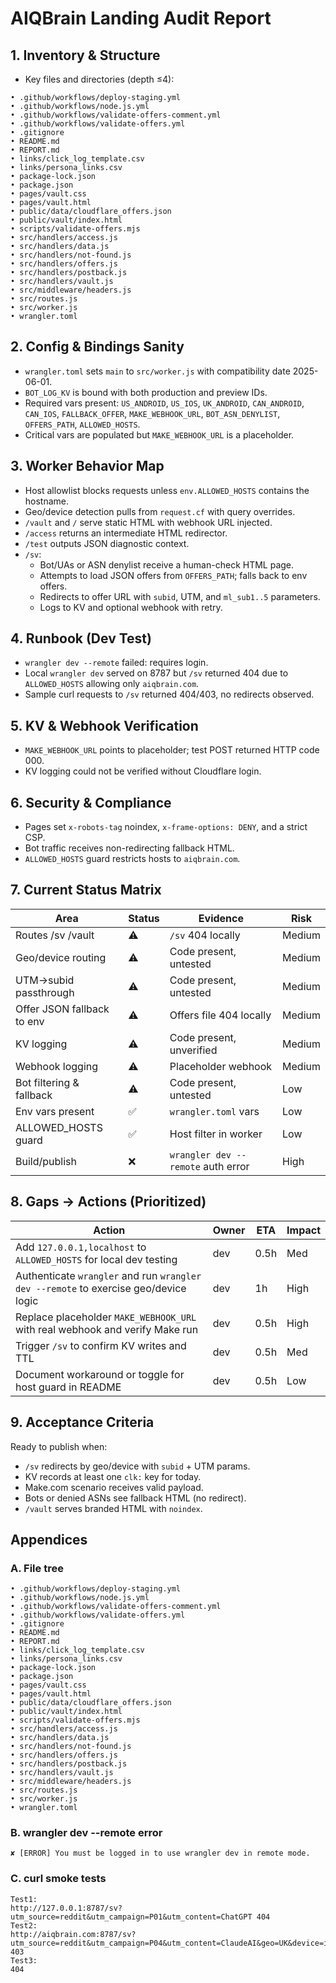 # AIQBrain Landing Audit Report

## 1. Inventory & Structure
- Key files and directories (depth ≤4):
```
• .github/workflows/deploy-staging.yml
• .github/workflows/node.js.yml
• .github/workflows/validate-offers-comment.yml
• .github/workflows/validate-offers.yml
• .gitignore
• README.md
• REPORT.md
• links/click_log_template.csv
• links/persona_links.csv
• package-lock.json
• package.json
• pages/vault.css
• pages/vault.html
• public/data/cloudflare_offers.json
• public/vault/index.html
• scripts/validate-offers.mjs
• src/handlers/access.js
• src/handlers/data.js
• src/handlers/not-found.js
• src/handlers/offers.js
• src/handlers/postback.js
• src/handlers/vault.js
• src/middleware/headers.js
• src/routes.js
• src/worker.js
• wrangler.toml
```

## 2. Config & Bindings Sanity
- `wrangler.toml` sets `main` to `src/worker.js` with compatibility date 2025-06-01.
- `BOT_LOG_KV` is bound with both production and preview IDs.
- Required vars present: `US_ANDROID`, `US_IOS`, `UK_ANDROID`, `CAN_ANDROID`, `CAN_IOS`, `FALLBACK_OFFER`, `MAKE_WEBHOOK_URL`, `BOT_ASN_DENYLIST`, `OFFERS_PATH`, `ALLOWED_HOSTS`.
- Critical vars are populated but `MAKE_WEBHOOK_URL` is a placeholder.

## 3. Worker Behavior Map
- Host allowlist blocks requests unless `env.ALLOWED_HOSTS` contains the hostname.
- Geo/device detection pulls from `request.cf` with query overrides.
- `/vault` and `/` serve static HTML with webhook URL injected.
- `/access` returns an intermediate HTML redirector.
- `/test` outputs JSON diagnostic context.
- `/sv`:
  - Bot/UAs or ASN denylist receive a human-check HTML page.
  - Attempts to load JSON offers from `OFFERS_PATH`; falls back to env offers.
  - Redirects to offer URL with `subid`, UTM, and `ml_sub1..5` parameters.
  - Logs to KV and optional webhook with retry.

## 4. Runbook (Dev Test)
- `wrangler dev --remote` failed: requires login.
- Local `wrangler dev` served on 8787 but `/sv` returned 404 due to `ALLOWED_HOSTS` allowing only `aiqbrain.com`.
- Sample curl requests to `/sv` returned 404/403, no redirects observed.

## 5. KV & Webhook Verification
- `MAKE_WEBHOOK_URL` points to placeholder; test POST returned HTTP code 000.
- KV logging could not be verified without Cloudflare login.

## 6. Security & Compliance
- Pages set `x-robots-tag` noindex, `x-frame-options: DENY`, and a strict CSP.
- Bot traffic receives non-redirecting fallback HTML.
- `ALLOWED_HOSTS` guard restricts hosts to `aiqbrain.com`.

## 7. Current Status Matrix
| Area | Status | Evidence | Risk |
|---|---|---|---|
| Routes /sv /vault | ⚠️ | `/sv` 404 locally | Medium |
| Geo/device routing | ⚠️ | Code present, untested | Medium |
| UTM→subid passthrough | ⚠️ | Code present, untested | Medium |
| Offer JSON fallback to env | ⚠️ | Offers file 404 locally | Medium |
| KV logging | ⚠️ | Code present, unverified | Medium |
| Webhook logging | ⚠️ | Placeholder webhook | Medium |
| Bot filtering & fallback | ⚠️ | Code present, untested | Low |
| Env vars present | ✅ | `wrangler.toml` vars | Low |
| ALLOWED_HOSTS guard | ✅ | Host filter in worker | Low |
| Build/publish | ❌ | `wrangler dev --remote` auth error | High |

## 8. Gaps → Actions (Prioritized)
| Action | Owner | ETA | Impact |
|---|---|---|---|
| Add `127.0.0.1,localhost` to `ALLOWED_HOSTS` for local dev testing | dev | 0.5h | Med |
| Authenticate `wrangler` and run `wrangler dev --remote` to exercise geo/device logic | dev | 1h | High |
| Replace placeholder `MAKE_WEBHOOK_URL` with real webhook and verify Make run | dev | 0.5h | High |
| Trigger `/sv` to confirm KV writes and TTL | dev | 0.5h | Med |
| Document workaround or toggle for host guard in README | dev | 0.5h | Low |

## 9. Acceptance Criteria
Ready to publish when:
- `/sv` redirects by geo/device with `subid` + UTM params.
- KV records at least one `clk:` key for today.
- Make.com scenario receives valid payload.
- Bots or denied ASNs see fallback HTML (no redirect).
- `/vault` serves branded HTML with `noindex`.

## Appendices
### A. File tree
```
• .github/workflows/deploy-staging.yml
• .github/workflows/node.js.yml
• .github/workflows/validate-offers-comment.yml
• .github/workflows/validate-offers.yml
• .gitignore
• README.md
• REPORT.md
• links/click_log_template.csv
• links/persona_links.csv
• package-lock.json
• package.json
• pages/vault.css
• pages/vault.html
• public/data/cloudflare_offers.json
• public/vault/index.html
• scripts/validate-offers.mjs
• src/handlers/access.js
• src/handlers/data.js
• src/handlers/not-found.js
• src/handlers/offers.js
• src/handlers/postback.js
• src/handlers/vault.js
• src/middleware/headers.js
• src/routes.js
• src/worker.js
• wrangler.toml
```

### B. wrangler dev --remote error
```
✘ [ERROR] You must be logged in to use wrangler dev in remote mode.
```

### C. curl smoke tests
```
Test1:
http://127.0.0.1:8787/sv?utm_source=reddit&utm_campaign=P01&utm_content=ChatGPT 404
Test2:
http://aiqbrain.com:8787/sv?utm_source=reddit&utm_campaign=P04&utm_content=ClaudeAI&geo=UK&device=ios 403
Test3:
404
```

